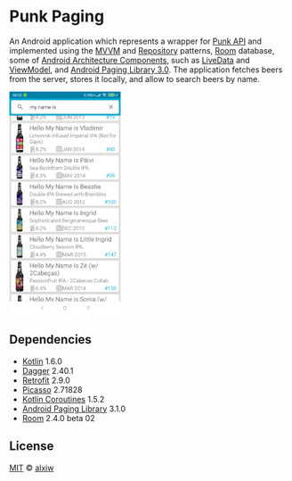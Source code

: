 # Punk Paging

An Android application which represents a wrapper for [Punk API](https://punkapi.com/) and implemented using the [MVVM](https://developer.android.com/jetpack/guide#recommended-app-arch) and [Repository](https://developer.android.com/jetpack/guide#recommended-app-arch) patterns, [Room](https://developer.android.com/topic/libraries/architecture/room) database, some of [Android Architecture Components](https://github.com/googlesamples/android-architecture-components), such as [LiveData](https://developer.android.com/topic/libraries/architecture/livedata) and [ViewModel](https://developer.android.com/topic/libraries/architecture/viewmodel), and [Android Paging Library 3.0](https://developer.android.com/topic/libraries/architecture/paging/v3-overview). The application fetches beers from the server, stores it locally, and allow to search beers by name.

<img src="img/sample.jpg" alt="drawing" width="200"/>

## Dependencies

* [Kotlin](https://github.com/JetBrains/kotlin) 1.6.0
* [Dagger](https://github.com/google/dagger) 2.40.1
* [Retrofit](https://github.com/square/retrofit) 2.9.0
* [Picasso](https://github.com/bumptech/glide) 2.71828
* [Kotlin Coroutines](https://github.com/Kotlin/kotlinx.coroutines) 1.5.2
* [Android Paging Library](https://developer.android.com/topic/libraries/architecture/paging/v3-overview) 3.1.0
* [Room](https://developer.android.com/topic/libraries/architecture/room) 2.4.0 beta 02

## License

[MIT](LICENSE) © [alxiw](https://github.com/alxiw)

